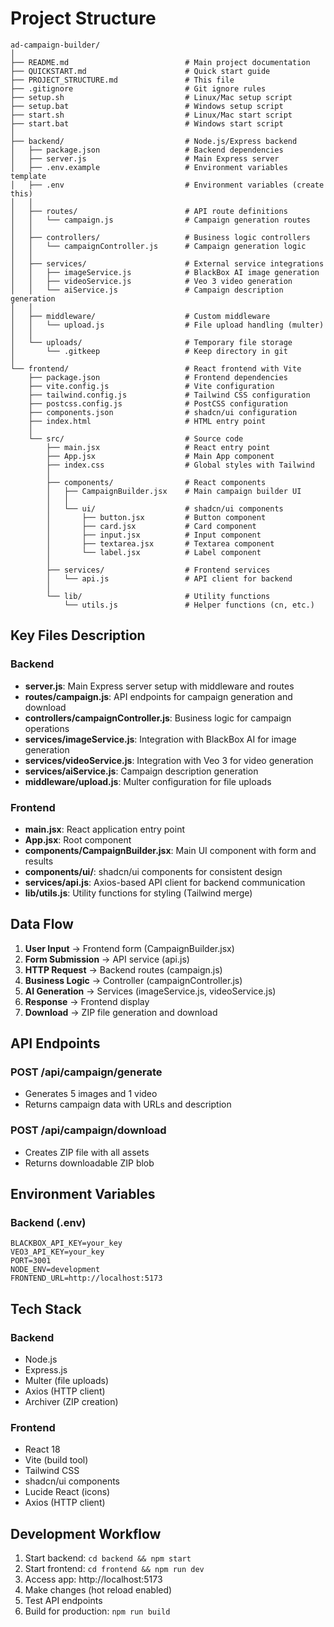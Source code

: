 # Project Structure

```
ad-campaign-builder/
│
├── README.md                          # Main project documentation
├── QUICKSTART.md                      # Quick start guide
├── PROJECT_STRUCTURE.md               # This file
├── .gitignore                         # Git ignore rules
├── setup.sh                           # Linux/Mac setup script
├── setup.bat                          # Windows setup script
├── start.sh                           # Linux/Mac start script
├── start.bat                          # Windows start script
│
├── backend/                           # Node.js/Express backend
│   ├── package.json                   # Backend dependencies
│   ├── server.js                      # Main Express server
│   ├── .env.example                   # Environment variables template
│   ├── .env                           # Environment variables (create this)
│   │
│   ├── routes/                        # API route definitions
│   │   └── campaign.js                # Campaign generation routes
│   │
│   ├── controllers/                   # Business logic controllers
│   │   └── campaignController.js      # Campaign generation logic
│   │
│   ├── services/                      # External service integrations
│   │   ├── imageService.js            # BlackBox AI image generation
│   │   ├── videoService.js            # Veo 3 video generation
│   │   └── aiService.js               # Campaign description generation
│   │
│   ├── middleware/                    # Custom middleware
│   │   └── upload.js                  # File upload handling (multer)
│   │
│   └── uploads/                       # Temporary file storage
│       └── .gitkeep                   # Keep directory in git
│
└── frontend/                          # React frontend with Vite
    ├── package.json                   # Frontend dependencies
    ├── vite.config.js                 # Vite configuration
    ├── tailwind.config.js             # Tailwind CSS configuration
    ├── postcss.config.js              # PostCSS configuration
    ├── components.json                # shadcn/ui configuration
    ├── index.html                     # HTML entry point
    │
    └── src/                           # Source code
        ├── main.jsx                   # React entry point
        ├── App.jsx                    # Main App component
        ├── index.css                  # Global styles with Tailwind
        │
        ├── components/                # React components
        │   ├── CampaignBuilder.jsx    # Main campaign builder UI
        │   │
        │   └── ui/                    # shadcn/ui components
        │       ├── button.jsx         # Button component
        │       ├── card.jsx           # Card component
        │       ├── input.jsx          # Input component
        │       ├── textarea.jsx       # Textarea component
        │       └── label.jsx          # Label component
        │
        ├── services/                  # Frontend services
        │   └── api.js                 # API client for backend
        │
        └── lib/                       # Utility functions
            └── utils.js               # Helper functions (cn, etc.)
```

## Key Files Description

### Backend

- **server.js**: Main Express server setup with middleware and routes
- **routes/campaign.js**: API endpoints for campaign generation and download
- **controllers/campaignController.js**: Business logic for campaign operations
- **services/imageService.js**: Integration with BlackBox AI for image generation
- **services/videoService.js**: Integration with Veo 3 for video generation
- **services/aiService.js**: Campaign description generation
- **middleware/upload.js**: Multer configuration for file uploads

### Frontend

- **main.jsx**: React application entry point
- **App.jsx**: Root component
- **components/CampaignBuilder.jsx**: Main UI component with form and results
- **components/ui/**: shadcn/ui components for consistent design
- **services/api.js**: Axios-based API client for backend communication
- **lib/utils.js**: Utility functions for styling (Tailwind merge)

## Data Flow

1. **User Input** → Frontend form (CampaignBuilder.jsx)
2. **Form Submission** → API service (api.js)
3. **HTTP Request** → Backend routes (campaign.js)
4. **Business Logic** → Controller (campaignController.js)
5. **AI Generation** → Services (imageService.js, videoService.js)
6. **Response** → Frontend display
7. **Download** → ZIP file generation and download

## API Endpoints

### POST /api/campaign/generate
- Generates 5 images and 1 video
- Returns campaign data with URLs and description

### POST /api/campaign/download
- Creates ZIP file with all assets
- Returns downloadable ZIP blob

## Environment Variables

### Backend (.env)
```
BLACKBOX_API_KEY=your_key
VEO3_API_KEY=your_key
PORT=3001
NODE_ENV=development
FRONTEND_URL=http://localhost:5173
```

## Tech Stack

### Backend
- Node.js
- Express.js
- Multer (file uploads)
- Axios (HTTP client)
- Archiver (ZIP creation)

### Frontend
- React 18
- Vite (build tool)
- Tailwind CSS
- shadcn/ui components
- Lucide React (icons)
- Axios (HTTP client)

## Development Workflow

1. Start backend: `cd backend && npm start`
2. Start frontend: `cd frontend && npm run dev`
3. Access app: http://localhost:5173
4. Make changes (hot reload enabled)
5. Test API endpoints
6. Build for production: `npm run build`

